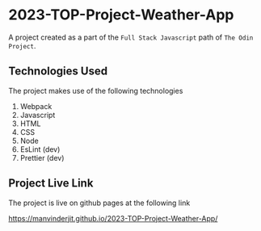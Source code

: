 # 2023-TOP-Project-Weather-App
A project created as a part of the `Full Stack Javascript` path of `The Odin Project`.

## Technologies Used
The project makes use of the following technologies
1. Webpack
2. Javascript
3. HTML
4. CSS
5. Node
6. EsLint (dev)
7. Prettier (dev)

## Project Live Link

The project is live on github pages at the following link

https://manvinderjit.github.io/2023-TOP-Project-Weather-App/